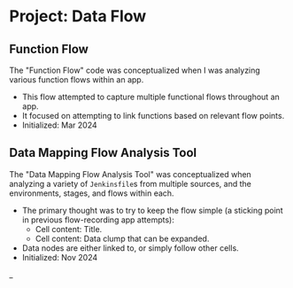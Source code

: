 # Project: Data Flow

## Function Flow

The "Function Flow" code was conceptualized when I was analyzing various function flows within an app.

- This flow attempted to capture multiple functional flows throughout an app.
- It focused on attempting to link functions based on relevant flow points.
- Initialized: Mar 2024

## Data Mapping Flow Analysis Tool

The "Data Mapping Flow Analysis Tool" was conceptualized when analyzing a variety of `Jenkinsfile`s from multiple sources, and the environments, stages, and flows within each.

- The primary thought was to try to keep the flow simple (a sticking point in previous flow-recording app attempts):
  - Cell content: Title.
  - Cell content: Data clump that can be expanded.
- Data nodes are either linked to, or simply follow other cells.
- Initialized: Nov 2024

_
